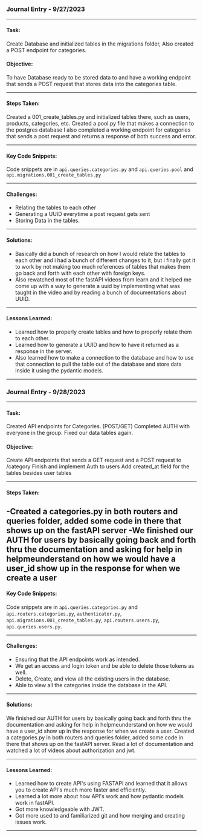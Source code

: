 ### Journal Entry - 9/27/2023

---

#### Task:

Create Database and initialized tables in the migrations folder, Also created a POST endpoint for categories.


#### Objective:

To have Database ready to be stored data to and have a working endpoint that sends a POST request that stores data into the categories table.

---

#### Steps Taken:

Created a 001_create_tables.py and initialized tables there, such as users, products, categories, etc.
Created a pool.py file that makes a connection to the postgres database
I also completed a working endpoint for categories that sends a post request and returns a response of both success and error.

---

#### Key Code Snippets:
Code snippets are in `api.queries.categories.py` and `api.queries.pool` and `api.migrations.001_create_tables.py`

---

#### Challenges:
- Relating the tables to each other
- Generating a UUID everytime a post request gets sent
- Storing Data in the tables.

---

#### Solutions:

- Basically did a bunch of research on how I would relate the tables to each other and i had a bunch of different changes to it, but i finally got it to work by not making too much references of tables that makes them go back and forth with each other with foreign keys.
- Also rewatched most of the fastAPI videos from learn and it helped me come up with a way to generate a uuid by implementing what was taught in the video and by reading a bunch of documentations about UUID.

---

#### Lessons Learned:
- Learned how to properly create tables and how to properly relate them to each other.
- Learned how to generate a UUID and how to have it returned as a response in the server.
- Also learned how to make a connection to the database and how to use that connection to pull the table out of the database and store data inside it using the pydantic models.

---

### Journal Entry - 9/28/2023

---

#### Task:

Created API endpoints for Categories. (POST/GET)
Completed AUTH with everyone in the group.
Fixed our data tables again.


#### Objective:

Create API endpoints that sends a GET request and a POST request to /category
Finish and implement Auth to users
Add created_at field for the tables besides user tables

---

#### Steps Taken:

-Created a categories.py in both routers and queries folder, added some code in there that shows up on the fastAPI server
-We finished our AUTH for users by basically going back and forth thru the documentation and asking for help in helpmeunderstand on how we would have a user_id show up in the response for when we create a user
---

#### Key Code Snippets:
Code snippets are in `api.queries.categories.py` and `api.routers.categories.py`, `authenticator.py`, `api.migrations.001_create_tables.py`, `api.routers.users.py`, `api.queries.users.py`.

---

#### Challenges:
- Ensuring that the API endpoints work as intended.
- We get an access and login token and be able to delete those tokens as well.
- Delete, Create, and view all the existing users in the database.
- Able to view all the categories inside the database in the API.

---

#### Solutions:
We finished our AUTH for users by basically going back and forth thru the documentation and asking for help in helpmeunderstand on how we would have a user_id show up in the response for when we create a user.
Created a categories.py in both routers and queries folder, added some code in there that shows up on the fastAPI server.
Read a lot of documentation and watched a lot of videos about authorization and jwt.


---

#### Lessons Learned:
- Learned how to create API's using FASTAPI and learned that it allows you to create API's much more faster and efficiently.
- Learned a lot more about how API's work and how pydantic models work in fastAPI.
- Got more knowledgeable with JWT.
- Got more used to and familiarized git and how merging and creating issues work.

---
